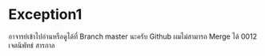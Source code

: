 # Exception1

อาจารย์เข้าไปอ่านหรือดูได้ที่ Branch master นะครับ Github ผมไม่สามารถ Merge ได้
0012 เจตนิพัทธ์ สารกาล
